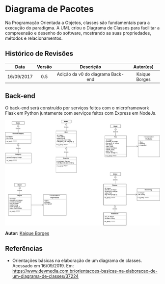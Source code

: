 # Diagrama de Pacotes

Na Programação Orientada a Objetos, classes são fundamentais para a execução do paradigma. A UML criou o Diagrama de Classes para facilitar a compreensão e desenho do software, mostrando as suas propriedades, métodos e relacionamentos.

## Histórico de Revisões

|    Data    | Versão |             Descrição             |   Autor(es)   |
| :--------: | :----: | :-------------------------------: | :-----------: |
| 16/09/2017 |  0.5   | Adição da v0 do diagrama Back-end | Kaique Borges |

## Back-end

O back-end será construído por serviços feitos com o microframework Flask em Python juntamente com serviços feitos com Express em NodeJs.

![front](../../../assets/arquitetura/DiagramaClassesBackend.jpg)

**Autor:** [Kaique Borges](https://github.com/kaiqueborges)

## Referências

- Orientações básicas na elaboração de um diagrama de classes. Acessado em 16/09/2019. Em: <https://www.devmedia.com.br/orientacoes-basicas-na-elaboracao-de-um-diagrama-de-classes/37224>
